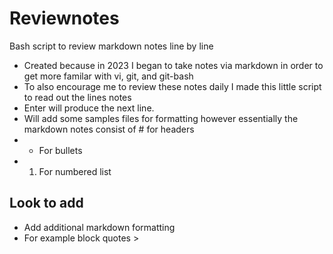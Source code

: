 # Reviewnotes

Bash script to review markdown notes line by line 

* Created because in 2023 I began to take notes via markdown in order to get more familar with vi, git, and git-bash
* To also encourage me to review these notes daily I made this little script to read out the lines notes 
* Enter will produce the next line.
* Will add some samples files for formatting however essentially the markdown notes consist of # for headers
* * For bullets 
* 1. For numbered list 

## Look to add 

* Add additional markdown formatting 
* For example block quotes > 
